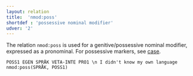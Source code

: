 ```yaml
---
layout: relation
title:  'nmod:poss'
shortdef : 'possessive nominal modifier'
udver: '2'
---
```


The relation `nmod:poss` is used for a genitive/possessive nominal modifier, expressed as a pronominal. For possessive markers, see [case]().

~~~ sdparse
POSS1 EGEN SPRÅK VETA-INTE PRO1 \n I didn't know my own language
nmod:poss(SPRÅK, POSS1)
~~~
<!-- Interlanguage links updated Ne 5. května 2024, 18:21:24 CEST -->
